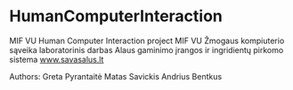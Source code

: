 # HumanComputerInteraction
MIF VU Human Computer Interaction project
MIF VU Žmogaus kompiuterio sąveika laboratorinis darbas
Alaus gaminimo įrangos ir ingridientų pirkomo sistema www.savasalus.lt

Authors:
    Greta Pyrantaitė
    Matas Savickis
    Andrius Bentkus